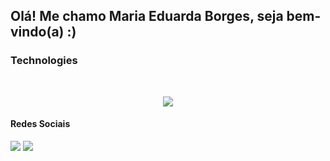 ## Olá! Me chamo Maria Eduarda Borges, seja bem-vindo(a) :)

### Technologies

<div style="display: inline_block" align="center"><br>
  <p align="center">
  <a href="https://skillicons.dev">
    <img src="https://skillicons.dev/icons?i=python,fastapi,postgresql,mysql,javascript,vue,figma,ps,git,docker,aws,azure" />
  </a>
</p>
  
</div>

 #### Redes Sociais
  
 <div>
<a href="https://instagram.com/pb.duda" target="_blank"><img src="https://img.shields.io/badge/-Instagram-%23E4405F?style=for-the-badge&logo=instagram&logoColor=white" target="_blank"></a>
<a href="https://www.linkedin.com/in/maria-eduarda-pereira-borges-b961b4208/" target="_blank"><img src="https://img.shields.io/badge/-LinkedIn-%230077B5?style=for-the-badge&logo=linkedin&logoColor=white" target="_blank"></a> 
</div>

